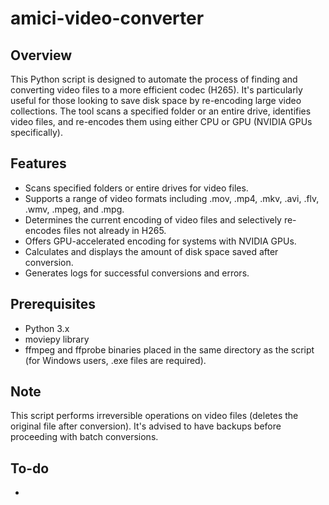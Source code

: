 # amici-video-converter

## Overview
This Python script is designed to automate the process of finding and converting video files to a more efficient codec (H265). It's particularly useful for those looking to save disk space by re-encoding large video collections. The tool scans a specified folder or an entire drive, identifies video files, and re-encodes them using either CPU or GPU (NVIDIA GPUs specifically).


## Features
- Scans specified folders or entire drives for video files.
- Supports a range of video formats including .mov, .mp4, .mkv, .avi, .flv, .wmv, .mpeg, and .mpg.
- Determines the current encoding of video files and selectively re-encodes files not already in H265.
- Offers GPU-accelerated encoding for systems with NVIDIA GPUs.
- Calculates and displays the amount of disk space saved after conversion.
- Generates logs for successful conversions and errors.

## Prerequisites
- Python 3.x
- moviepy library
- ffmpeg and ffprobe binaries placed in the same directory as the script (for Windows users, .exe files are required).


## Note
This script performs irreversible operations on video files (deletes the original file after conversion). It's advised to have backups before proceeding with batch conversions.


## To-do
- 
